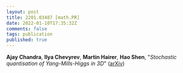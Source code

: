```yaml
---
layout: post
title: 2201.03487 [math.PR]
date: 2022-01-10T17:35:32Z
comments: false
tags: publication
published: true
---
```


<b>Ajay Chandra</b>, <b>Ilya Chevyrev</b>, <b>Martin Hairer</b>, <b>Hao Shen</b>, "<i>Stochastic quantisation of Yang-Mills-Higgs in 3D</i>" ([arXiv](http://arxiv.org/abs/2201.03487v1))
